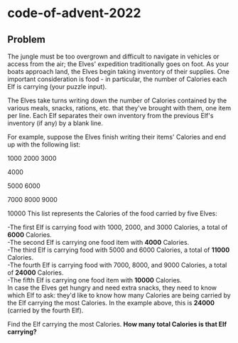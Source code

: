 # code-of-advent-2022

## Problem

The jungle must be too overgrown and difficult to navigate in vehicles or access from the air; the Elves' expedition traditionally goes on foot. As your boats approach land, the Elves begin taking inventory of their supplies. One important consideration is food - in particular, the number of Calories each Elf is carrying (your puzzle input).

The Elves take turns writing down the number of Calories contained by the various meals, snacks, rations, etc. that they've brought with them, one item per line. Each Elf separates their own inventory from the previous Elf's inventory (if any) by a blank line.

For example, suppose the Elves finish writing their items' Calories and end up with the following list:

1000
2000
3000
    
4000
    
5000
6000
    
7000
8000
9000
     
10000
This list represents the Calories of the food carried by five Elves:

-The first Elf is carrying food with 1000, 2000, and 3000 Calories, a total of **6000** Calories.  
-The second Elf is carrying one food item with **4000** Calories.  
-The third Elf is carrying food with 5000 and 6000 Calories, a total of **11000** Calories.  
-The fourth Elf is carrying food with 7000, 8000, and 9000 Calories, a total of **24000** Calories.   
-The fifth Elf is carrying one food item with **10000** Calories.   
In case the Elves get hungry and need extra snacks, they need to know which Elf to ask: they'd like to know how many Calories are being carried by the Elf carrying the most Calories. In the example above, this is **24000** (carried by the fourth Elf).  

Find the Elf carrying the most Calories. **How many total Calories is that Elf carrying?**
